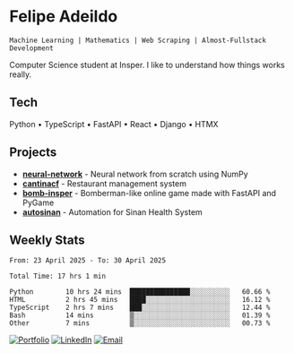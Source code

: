 # Felipe Adeildo

```
Machine Learning | Mathematics | Web Scraping | Almost-Fullstack Development
```

Computer Science student at Insper. I like to understand how things works really.

## Tech
Python • TypeScript • FastAPI • React • Django • HTMX

## Projects
- **[neural-network](https://github.com/felipeadeildo/neural-network)** - Neural network from scratch using NumPy
- **[cantinacf](https://github.com/felipeadeildo/cantinacf)** - Restaurant management system
- **[bomb-insper](https://github.com/insper-dev/bomb)** - Bomberman-like online game made with FastAPI and PyGame 
- **[autosinan](https://github.com/felipeadeildo/autosinan)** - Automation for Sinan Health System

## Weekly Stats
<!--START_SECTION:waka-->

```ansi
From: 23 April 2025 - To: 30 April 2025

Total Time: 17 hrs 1 min

Python        10 hrs 24 mins  ███████████████░░░░░░░░░░   60.66 %
HTML          2 hrs 45 mins   ████░░░░░░░░░░░░░░░░░░░░░   16.12 %
TypeScript    2 hrs 7 mins    ███░░░░░░░░░░░░░░░░░░░░░░   12.44 %
Bash          14 mins         ▒░░░░░░░░░░░░░░░░░░░░░░░░   01.39 %
Other         7 mins          ▒░░░░░░░░░░░░░░░░░░░░░░░░   00.73 %
```

<!--END_SECTION:waka-->

[![Portfolio](https://img.shields.io/badge/felipeadeildo.com-FF6B6B?style=flat-square&logo=firefox&logoColor=white)](https://felipeadeildo.com)
[![LinkedIn](https://img.shields.io/badge/LinkedIn-0077B5?style=flat-square&logo=linkedin&logoColor=white)](https://linkedin.com/in/felipeadeildo)
[![Email](https://img.shields.io/badge/Email-D14836?style=flat-square&logo=gmail&logoColor=white)](mailto:contato@felipeadeildo.com)
